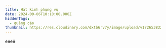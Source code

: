 ```yaml
---
title: Hát kinh phụng vụ
date: 2024-09-06T10:10:00.000Z
hiddenTags:
  - quảng cáo
thumbnail: https://res.cloudinary.com/dxtb6rv7y/image/upload/v1726538327/Viet-thu-700_i1jp17.jpg
---
```

eeeê
